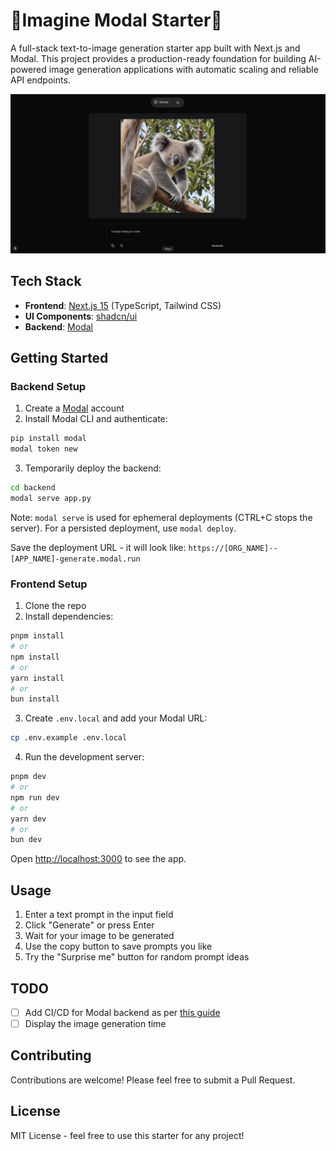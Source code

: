 # 🐨Imagine Modal Starter🐨

A full-stack text-to-image generation starter app built with Next.js and Modal. This project provides a production-ready foundation for building AI-powered image generation applications with automatic scaling and reliable API endpoints.

![Demo Image](./public/Imagine-Modal-Starter.png)

## Tech Stack

- **Frontend**: [Next.js 15](https://nextjs.org/docs/) (TypeScript, Tailwind CSS)
- **UI Components**: [shadcn/ui](https://ui.shadcn.com/)
- **Backend**: [Modal](https://modal.com/)

## Getting Started

### Backend Setup

1. Create a [Modal](https://modal.com/) account
2. Install Modal CLI and authenticate:

```bash
pip install modal
modal token new
```

3. Temporarily deploy the backend:

```bash
cd backend
modal serve app.py
```

Note: `modal serve` is used for ephemeral deployments (CTRL+C stops the server). For a persisted deployment, use `modal deploy`.

Save the deployment URL - it will look like: `https://[ORG_NAME]--[APP_NAME]-generate.modal.run`

### Frontend Setup

1. Clone the repo
2. Install dependencies:

```bash
pnpm install
# or
npm install
# or
yarn install
# or
bun install
```

3. Create `.env.local` and add your Modal URL:
```bash
cp .env.example .env.local
```

4. Run the development server:

```bash
pnpm dev
# or
npm run dev
# or
yarn dev
# or
bun dev
```

Open [http://localhost:3000](http://localhost:3000) to see the app.

## Usage

1. Enter a text prompt in the input field
2. Click "Generate" or press Enter
3. Wait for your image to be generated
4. Use the copy button to save prompts you like
5. Try the "Surprise me" button for random prompt ideas

## TODO

- [ ] Add CI/CD for Modal backend as per [this guide](https://modal.com/docs/guide/continuous-deployment)
- [ ] Display the image generation time

## Contributing

Contributions are welcome! Please feel free to submit a Pull Request.

## License

MIT License - feel free to use this starter for any project!
